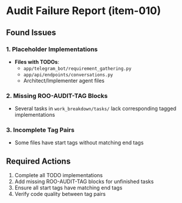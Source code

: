 # Audit Failure Report (item-010)

## Found Issues

### 1. Placeholder Implementations
- **Files with TODOs**:
  - `app/telegram_bot/requirement_gathering.py`
  - `app/api/endpoints/conversations.py`
  - Architect/Implementer agent files

### 2. Missing ROO-AUDIT-TAG Blocks
- Several tasks in `work_breakdown/tasks/` lack corresponding tagged implementations

### 3. Incomplete Tag Pairs
- Some files have start tags without matching end tags

## Required Actions
1. Complete all TODO implementations
2. Add missing ROO-AUDIT-TAG blocks for unfinished tasks
3. Ensure all start tags have matching end tags
4. Verify code quality between tag pairs